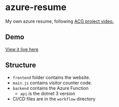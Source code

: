 # azure-resume

My own azure resume, following [ACG project video.](https://youtu.be/ieYrBWmkfno)

## Demo

[View it live here](https://www.gwynethpena.com)

## Structure

- `frontend` folder contains the website.
- `main.js` contains visitor counter code.
- `backend` contains the Azure Function
    - `api` is the dotnet 3 version
- CI/CD files are in the `workflow` directory
